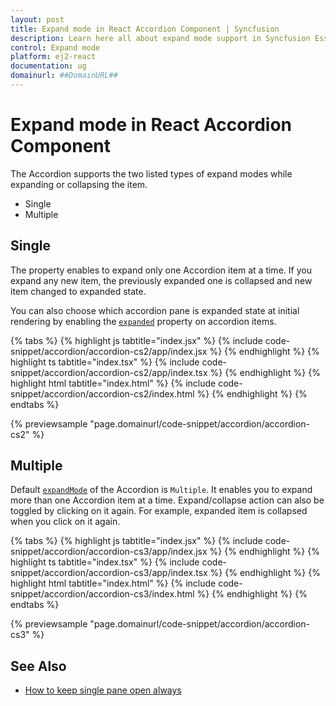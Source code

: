 ```yaml
---
layout: post
title: Expand mode in React Accordion Component | Syncfusion
description: Learn here all about expand mode support in Syncfusion Essential React Accordion component, it's elemets and more.
control: Expand mode 
platform: ej2-react
documentation: ug
domainurl: ##DomainURL##
---
```


# Expand mode in React Accordion Component

 The Accordion supports the two listed types of expand modes while expanding or collapsing the item.

* Single
* Multiple

## Single

The property enables to expand only one Accordion item at a time. If you expand any new item, the previously expanded one is collapsed and new item changed to expanded state.

You can also choose which accordion pane is expanded state at initial rendering by enabling the [`expanded`](https://ej2.syncfusion.com/react/documentation/api/accordion/accordionItemModel/#expanded) property on accordion items.

{% tabs %}
{% highlight js tabtitle="index.jsx" %}
{% include code-snippet/accordion/accordion-cs2/app/index.jsx %}
{% endhighlight %}
{% highlight ts tabtitle="index.tsx" %}
{% include code-snippet/accordion/accordion-cs2/app/index.tsx %}
{% endhighlight %}
{% highlight html tabtitle="index.html" %}
{% include code-snippet/accordion/accordion-cs2/index.html %}
{% endhighlight %}
{% endtabs %}
        
{% previewsample "page.domainurl/code-snippet/accordion/accordion-cs2" %}

## Multiple

Default [`expandMode`](https://ej2.syncfusion.com/react/documentation/api/accordion/#expandmode) of the Accordion is `Multiple`. It enables you to expand more than one Accordion item at a time. Expand/collapse action can also be toggled by clicking on it again. For example, expanded item is collapsed when you click on it again.

{% tabs %}
{% highlight js tabtitle="index.jsx" %}
{% include code-snippet/accordion/accordion-cs3/app/index.jsx %}
{% endhighlight %}
{% highlight ts tabtitle="index.tsx" %}
{% include code-snippet/accordion/accordion-cs3/app/index.tsx %}
{% endhighlight %}
{% highlight html tabtitle="index.html" %}
{% include code-snippet/accordion/accordion-cs3/index.html %}
{% endhighlight %}
{% endtabs %}
        
{% previewsample "page.domainurl/code-snippet/accordion/accordion-cs3" %}

## See Also

* [How to keep single pane open always](./how-to/to-keep-single-pane-open-always)